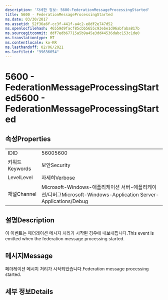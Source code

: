 ```yaml
---
description: '자세한 정보: 5600-FederationMessageProcessingStarted'
title: 5600 - FederationMessageProcessingStarted
ms.date: 03/30/2017
ms.assetid: 52f36a6f-cc3f-441f-a4c2-e8df2e747d52
ms.openlocfilehash: 46559d9facf85cbb5655c93ebe1d96abfaba817b
ms.sourcegitcommit: ddf7edb67715a5b9a45e3dd44536dabc153c1de0
ms.translationtype: MT
ms.contentlocale: ko-KR
ms.lasthandoff: 02/06/2021
ms.locfileid: "99636054"
---
```

# <a name="5600---federationmessageprocessingstarted"></a><span data-ttu-id="2741f-103">5600 - FederationMessageProcessingStarted</span><span class="sxs-lookup"><span data-stu-id="2741f-103">5600 - FederationMessageProcessingStarted</span></span>

## <a name="properties"></a><span data-ttu-id="2741f-104">속성</span><span class="sxs-lookup"><span data-stu-id="2741f-104">Properties</span></span>  
  
|||  
|-|-|  
|<span data-ttu-id="2741f-105">ID</span><span class="sxs-lookup"><span data-stu-id="2741f-105">ID</span></span>|<span data-ttu-id="2741f-106">5600</span><span class="sxs-lookup"><span data-stu-id="2741f-106">5600</span></span>|  
|<span data-ttu-id="2741f-107">키워드</span><span class="sxs-lookup"><span data-stu-id="2741f-107">Keywords</span></span>|<span data-ttu-id="2741f-108">보안</span><span class="sxs-lookup"><span data-stu-id="2741f-108">Security</span></span>|  
|<span data-ttu-id="2741f-109">Level</span><span class="sxs-lookup"><span data-stu-id="2741f-109">Level</span></span>|<span data-ttu-id="2741f-110">자세히</span><span class="sxs-lookup"><span data-stu-id="2741f-110">Verbose</span></span>|  
|<span data-ttu-id="2741f-111">채널</span><span class="sxs-lookup"><span data-stu-id="2741f-111">Channel</span></span>|<span data-ttu-id="2741f-112">Microsoft-Windows-애플리케이션 서버-애플리케이션/디버그</span><span class="sxs-lookup"><span data-stu-id="2741f-112">Microsoft-Windows-Application Server-Applications/Debug</span></span>|  
  
## <a name="description"></a><span data-ttu-id="2741f-113">설명</span><span class="sxs-lookup"><span data-stu-id="2741f-113">Description</span></span>  

 <span data-ttu-id="2741f-114">이 이벤트는 페더레이션 메시지 처리가 시작된 경우에 내보내집니다.</span><span class="sxs-lookup"><span data-stu-id="2741f-114">This event is emitted when the federation message processing started.</span></span>  
  
## <a name="message"></a><span data-ttu-id="2741f-115">메시지</span><span class="sxs-lookup"><span data-stu-id="2741f-115">Message</span></span>  

 <span data-ttu-id="2741f-116">페더레이션 메시지 처리가 시작되었습니다.</span><span class="sxs-lookup"><span data-stu-id="2741f-116">Federation message processing started.</span></span>  
  
## <a name="details"></a><span data-ttu-id="2741f-117">세부 정보</span><span class="sxs-lookup"><span data-stu-id="2741f-117">Details</span></span>
